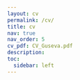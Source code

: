 ```yaml
---
layout: cv
permalink: /cv/
title: cv
nav: true
nav_order: 5
cv_pdf: CV_Guseva.pdf
description: 
toc:
  sidebar: left
---
```

